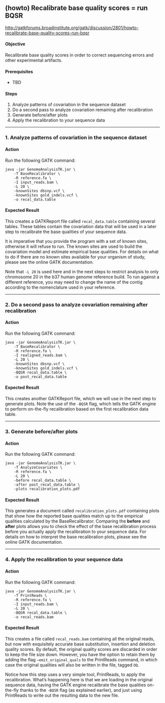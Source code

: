 ## (howto) Recalibrate base quality scores = run BQSR

http://gatkforums.broadinstitute.org/gatk/discussion/2801/howto-recalibrate-base-quality-scores-run-bqsr

<h4>Objective</h4>
<p>Recalibrate base quality scores in order to correct sequencing errors and other experimental artifacts.</p>
<h4>Prerequisites</h4>
<ul>
<li>TBD</li>
</ul>
<h4>Steps</h4>
<ol>
<li>Analyze patterns of covariation in the sequence dataset </li>
<li>Do a second pass to analyze covariation remaining after recalibration </li>
<li>Generate before/after plots</li>
<li>Apply the recalibration to your sequence data</li>
</ol>
<hr />
<h3>1. Analyze patterns of covariation in the sequence dataset</h3>
<h4>Action</h4>
<p>Run the following GATK command: </p>
<pre><code class="pre_md">java -jar GenomeAnalysisTK.jar \ 
    -T BaseRecalibrator \ 
    -R reference.fa \ 
    -I input_reads.bam \ 
    -L 20 \ 
    -knownSites dbsnp.vcf \ 
    -knownSites gold_indels.vcf \ 
    -o recal_data.table </code class="pre_md"></pre>
<h4>Expected Result</h4>
<p>This creates a GATKReport file called <code>recal_data.table</code> containing several tables. These tables contain the covariation data that will be used in a later step to recalibrate the base qualities of your sequence data. </p>
<p>It is imperative that you provide the program with a set of known sites, otherwise it will refuse to run. The known sites are used to build the covariation model and estimate empirical base qualities. For details on what to do if there are no known sites available for your organism of study, please see the online GATK documentation. </p>
<p>Note that <code>-L 20</code> is used here and in the next steps to restrict analysis to only chromosome 20 in the b37 human genome reference build. To run against a different reference, you may need to change the name of the contig according to the nomenclature used in your reference. </p>
<hr />
<h3>2. Do a second pass to analyze covariation remaining after recalibration</h3>
<h4>Action</h4>
<p>Run the following GATK command: </p>
<pre><code class="pre_md">java -jar GenomeAnalysisTK.jar \ 
    -T BaseRecalibrator \ 
    -R reference.fa \ 
    -I realigned_reads.bam \ 
    -L 20 \ 
    -knownSites dbsnp.vcf \ 
    -knownSites gold_indels.vcf \ 
    -BQSR recal_data.table \ 
    -o post_recal_data.table </code class="pre_md"></pre>
<h4>Expected Result</h4>
<p>This creates another GATKReport file, which we will use in the next step to generate plots. Note the use of the <code>-BQSR</code> flag, which tells the GATK engine to perform on-the-fly recalibration based on the first recalibration data table. </p>
<hr />
<h3>3. Generate before/after plots</h3>
<h4>Action</h4>
<p>Run the following GATK command: </p>
<pre><code class="pre_md">java -jar GenomeAnalysisTK.jar \ 
    -T AnalyzeCovariates \ 
    -R reference.fa \ 
    -L 20 \ 
    -before recal_data.table \
    -after post_recal_data.table \
    -plots recalibration_plots.pdf</code class="pre_md"></pre>
<h4>Expected Result</h4>
<p>This generates a document called <code>recalibration_plots.pdf</code> containing plots that show how the reported base qualities match up to the empirical qualities calculated by the BaseRecalibrator. Comparing the <strong>before</strong> and <strong>after</strong> plots allows you to check the effect of the base recalibration process before you actually apply the recalibration to your sequence data. For details on how to interpret the base recalibration plots, please see the online GATK documentation. </p>
<hr />
<h3>4. Apply the recalibration to your sequence data</h3>
<h4>Action</h4>
<p>Run the following GATK command: </p>
<pre><code class="pre_md">java -jar GenomeAnalysisTK.jar \ 
    -T PrintReads \ 
    -R reference.fa \ 
    -I input_reads.bam \ 
    -L 20 \ 
    -BQSR recal_data.table \ 
    -o recal_reads.bam </code class="pre_md"></pre>
<h4>Expected Result</h4>
<p>This creates a file called <code>recal_reads.bam</code> containing all the original reads, but now with exquisitely accurate base substitution, insertion and deletion quality scores. By default, the original quality scores are discarded in order to keep the file size down. However, you have the option to retain them by adding the flag <code>–emit_original_quals</code> to the PrintReads command, in which case the original qualities will also be written in the file, tagged <code>OQ</code>.</p>
<p>Notice how this step uses a very simple tool, PrintReads, to apply the recalibration. What’s happening here is that we are loading in the original sequence data, having the GATK engine recalibrate the base qualities on-the-fly thanks to the <code>-BQSR</code> flag (as explained earlier), and just using PrintReads to write out the resulting data to the new file.</p>